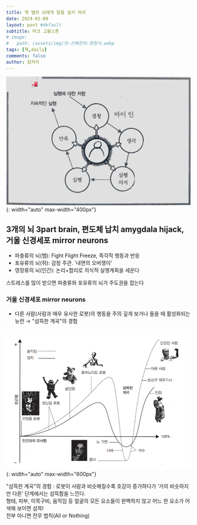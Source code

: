 ```yaml
---
title: 책 뱀의 뇌에게 말을 걸지 마라
date: 2024-01-09
layout: post #default
subtitle: 마크 고울스톤
# image:
#   path: /assets/img/맛-산해진미-한정식.webp
tags: [책,daily]
comments: false
author: 잠자리
---
```


![설득 사이클](/assets/img/설득-사이클.png){: width="auto" max-width="400px"}

## 3개의 뇌 3part brain, 편도체 납치 amygdala hijack, 거울 신경세포 mirror neurons
* 파충류의 뇌(뱀): Fight Flight Freeze, 즉각적 행동과 반응
* 포유류의 뇌(쥐): 감정 주관. '내면의 오버쟁이'
* 영장류의 뇌(인간): 논리+합리로 의식적 실행계획을 세운다

스트레스를 많이 받으면 파충류와 포유류의 뇌가 주도권을 잡는다

### 거울 신경세포 mirror neurons
* 다른 사람(사람과 매우 유사한 로봇)의 행동을 주의 깊게 보거나 들을 때 활성화되는 뉴런 &rarr; "섬뜩한 계곡"의 경험

![섬뜩한 계곡](/assets/img/섬뜩한-계곡-곡선.png){: width="auto" max-width="600px"}

"섬뜩한 계곡"의 경험
: 로봇이 사람과 비슷해질수록 호감이 증가하다가 ‘거의 비슷하지만 다른’ 단계에서는 섬뜩함을 느낀다.  
형태, 피부, 이목구비, 움직임 등 얼굴의 모든 요소들이 완벽하지 않고 어느 한 요소가 어색해 보이면 섬뜩!  
전부 아니면 전무 법칙(All or Nothing)